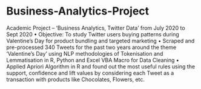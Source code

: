 # Business-Analytics-Project
Academic Project – ‘Business Analytics, Twitter Data’ from July 2020 to Sept 2020
•	Objective: To study Twitter users buying patterns during Valentine’s Day for product bundling and targeted marketing 
•	Scraped and pre-processed 340 Tweets for the past two years around the theme ‘Valentine’s Day’ using NLP methodologies of Tokenisation and Lemmatisation in R, Python and Excel VBA Macro for Data Cleaning
•	Applied Apriori Algorithm in R and found out the most useful rules using the support, confidence and lift values by considering each Tweet as a transaction with products like Chocolates, Flowers, etc. 

